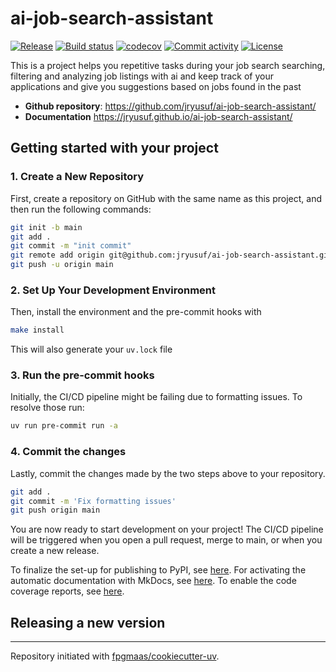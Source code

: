 # ai-job-search-assistant

[![Release](https://img.shields.io/github/v/release/jryusuf/ai-job-search-assistant)](https://img.shields.io/github/v/release/jryusuf/ai-job-search-assistant)
[![Build status](https://img.shields.io/github/actions/workflow/status/jryusuf/ai-job-search-assistant/main.yml?branch=main)](https://github.com/jryusuf/ai-job-search-assistant/actions/workflows/main.yml?query=branch%3Amain)
[![codecov](https://codecov.io/gh/jryusuf/ai-job-search-assistant/branch/main/graph/badge.svg)](https://codecov.io/gh/jryusuf/ai-job-search-assistant)
[![Commit activity](https://img.shields.io/github/commit-activity/m/jryusuf/ai-job-search-assistant)](https://img.shields.io/github/commit-activity/m/jryusuf/ai-job-search-assistant)
[![License](https://img.shields.io/github/license/jryusuf/ai-job-search-assistant)](https://img.shields.io/github/license/jryusuf/ai-job-search-assistant)

This is a project helps you repetitive tasks during your job search searching, filtering and analyzing job listings with ai and keep track of your applications and give you suggestions based on jobs found in the past

- **Github repository**: <https://github.com/jryusuf/ai-job-search-assistant/>
- **Documentation** <https://jryusuf.github.io/ai-job-search-assistant/>

## Getting started with your project

### 1. Create a New Repository

First, create a repository on GitHub with the same name as this project, and then run the following commands:

```bash
git init -b main
git add .
git commit -m "init commit"
git remote add origin git@github.com:jryusuf/ai-job-search-assistant.git
git push -u origin main
```

### 2. Set Up Your Development Environment

Then, install the environment and the pre-commit hooks with

```bash
make install
```

This will also generate your `uv.lock` file

### 3. Run the pre-commit hooks

Initially, the CI/CD pipeline might be failing due to formatting issues. To resolve those run:

```bash
uv run pre-commit run -a
```

### 4. Commit the changes

Lastly, commit the changes made by the two steps above to your repository.

```bash
git add .
git commit -m 'Fix formatting issues'
git push origin main
```

You are now ready to start development on your project!
The CI/CD pipeline will be triggered when you open a pull request, merge to main, or when you create a new release.

To finalize the set-up for publishing to PyPI, see [here](https://fpgmaas.github.io/cookiecutter-uv/features/publishing/#set-up-for-pypi).
For activating the automatic documentation with MkDocs, see [here](https://fpgmaas.github.io/cookiecutter-uv/features/mkdocs/#enabling-the-documentation-on-github).
To enable the code coverage reports, see [here](https://fpgmaas.github.io/cookiecutter-uv/features/codecov/).

## Releasing a new version

---

Repository initiated with [fpgmaas/cookiecutter-uv](https://github.com/fpgmaas/cookiecutter-uv).
